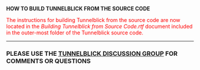 **HOW TO BUILD TUNNELBLICK FROM THE SOURCE CODE**



<font color='red'>The instructions for building Tunnelblick from the source code are now located in the <i>Building Tunnelblick from Source Code.rtf</i> document included in the outer-most folder of the Tunnelblick source code.**</font>**


---


### PLEASE USE THE [TUNNELBLICK DISCUSSION GROUP](https://groups.google.com/forum/#!forum/tunnelblick-discuss) FOR COMMENTS OR QUESTIONS